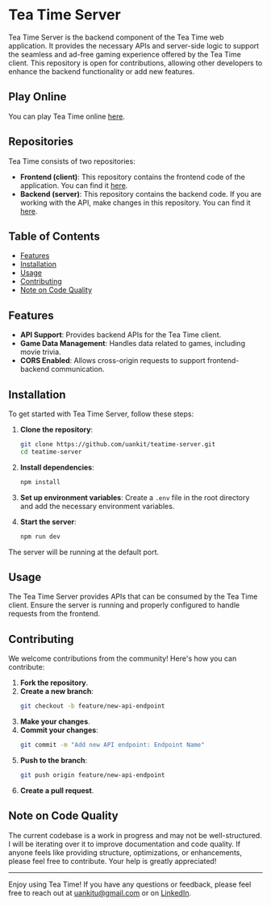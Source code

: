 # Tea Time Server

Tea Time Server is the backend component of the Tea Time web application. It provides the necessary APIs and server-side logic to support the seamless and ad-free gaming experience offered by the Tea Time client. This repository is open for contributions, allowing other developers to enhance the backend functionality or add new features.

## Play Online

You can play Tea Time online [here](https://www.ttime.site/).

## Repositories

Tea Time consists of two repositories:

- **Frontend (client)**: This repository contains the frontend code of the application. You can find it [here](https://github.com/uankit/teatime-client).
- **Backend (server)**: This repository contains the backend code. If you are working with the API, make changes in this repository. You can find it [here](https://github.com/uankit/teatime-server).


## Table of Contents

- [Features](#features)
- [Installation](#installation)
- [Usage](#usage)
- [Contributing](#contributing)
- [Note on Code Quality](#note-on-code-quality)


## Features

- **API Support**: Provides backend APIs for the Tea Time client.
- **Game Data Management**: Handles data related to games, including movie trivia.
- **CORS Enabled**: Allows cross-origin requests to support frontend-backend communication.

## Installation

To get started with Tea Time Server, follow these steps:

1. **Clone the repository**:
    ```sh
    git clone https://github.com/uankit/teatime-server.git
    cd teatime-server
    ```

2. **Install dependencies**:
    ```sh
    npm install
    ```

3. **Set up environment variables**:
    Create a `.env` file in the root directory and add the necessary environment variables. 


4. **Start the server**:
    ```sh
    npm run dev
    ```

The server will be running at the default port.

## Usage

The Tea Time Server provides APIs that can be consumed by the Tea Time client. Ensure the server is running and properly configured to handle requests from the frontend.

## Contributing

We welcome contributions from the community! Here's how you can contribute:

1. **Fork the repository**.
2. **Create a new branch**:
    ```sh
    git checkout -b feature/new-api-endpoint
    ```
3. **Make your changes**.
4. **Commit your changes**:
    ```sh
    git commit -m "Add new API endpoint: Endpoint Name"
    ```
5. **Push to the branch**:
    ```sh
    git push origin feature/new-api-endpoint
    ```
6. **Create a pull request**.


## Note on Code Quality

The current codebase is a work in progress and may not be well-structured. I will be iterating over it to improve documentation and code quality. If anyone feels like providing structure, optimizations, or enhancements, please feel free to contribute. Your help is greatly appreciated!

---

Enjoy using Tea Time! If you have any questions or feedback, please feel free to reach out at [uankitu@gmail.com](mailto:uankitu@gmail.com) or on [LinkedIn](https://www.linkedin.com/in/uankit).
